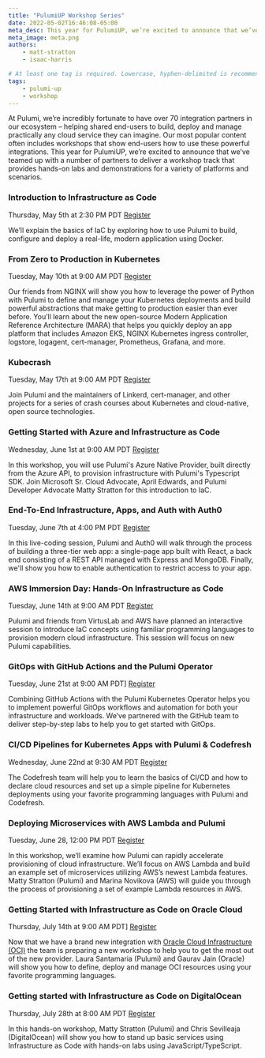 ```yaml
---
title: "PulumiUP Workshop Series"
date: 2022-05-02T16:46:08-05:00
meta_desc: This year for PulumiUP, we’re excited to announce that we’ve teamed up with a number of partners to deliver a workshop track!
meta_image: meta.png
authors:
    - matt-stratton
    - isaac-harris

# At least one tag is required. Lowercase, hyphen-delimited is recommended.
tags:
    - pulumi-up
    - workshop
---
```


At Pulumi, we’re incredibly fortunate to have over 70 integration partners in our ecosystem – helping shared end-users to build, deploy and manage practically any cloud service they can imagine. Our most popular content often includes workshops that show end-users how to use these powerful integrations. This year for PulumiUP, we’re excited to announce that we’ve teamed up with a number of partners to deliver a workshop track that provides hands-on labs and demonstrations for a variety of platforms and scenarios.

<!--more-->
### Introduction to Infrastructure as Code

Thursday, May 5th at 2:30 PM PDT 
[Register](https://www.pulumi.com/resources/introduction-to-infrastructure-as-code)

We’ll explain the basics of IaC by exploring how to use Pulumi to build, configure and deploy a real-life, modern application using Docker.

### From Zero to Production in Kubernetes

Tuesday, May 10th at 9:00 AM PDT 
[Register](https://www.pulumi.com/resources/from-zero-to-production-in-kubernetes)

Our friends from NGINX will show you how to leverage the power of Python with Pulumi to define and manage your Kubernetes deployments and build powerful abstractions that make getting to production easier than ever before. You’ll learn about the new open-source Modern Application Reference Architecture (MARA) that helps you quickly deploy an app platform that includes Amazon EKS, NGINX Kubernetes ingress controller, logstore, logagent, cert-manager, Prometheus, Grafana, and more.

### Kubecrash

Tuesday, May 17th at 9:00 AM PDT 
[Register](https://www.kubecrash.io/?utm_campaign=pulumiup-2022&utm_source=web&utm_medium=partners&utm_content=pulumi)

Join Pulumi and the maintainers of Linkerd, cert-manager, and other projects for a series of crash courses about Kubernetes and cloud-native, open source technologies.

### Getting Started with Azure and Infrastructure as Code

Wednesday, June 1st at 9:00 AM PDT
[Register](https://www.pulumi.com/resources/getting-started-with-azure-native)

In this workshop, you will use Pulumi's Azure Native Provider, built directly from the Azure API, to provision infrastructure with Pulumi's Typescript SDK. Join Microsoft Sr. Cloud Advocate, April Edwards, and Pulumi Developer Advocate Matty Stratton for this introduction to IaC.

### End-To-End Infrastructure, Apps, and Auth with Auth0

Tuesday, June 7th at 4:00 PM PDT
[Register](https://www.pulumi.com/resources/end-to-end-infrastructure-apps-and-auth-with-pulumi-and-auth0)

In this live-coding session, Pulumi and Auth0 will walk through the process of building a three-tier web app: a single-page app built with React, a back end consisting of a REST API managed with Express and MongoDB. Finally, we'll show you how to enable authentication to restrict access to your app.

### AWS Immersion Day: Hands-On Infrastructure as Code

Tuesday, June 14th at 9:00 AM PDT
[Register](https://www.pulumi.com/resources/aws-immersion-day-hands-on-infrastructure-as-code)

Pulumi and friends from VirtusLab and AWS have planned an interactive session to introduce IaC concepts using familiar programming languages to provision modern cloud infrastructure. This session will focus on new Pulumi capabilities.

### GitOps with GitHub Actions and the Pulumi Operator

Tuesday, June 21st at 9:00 AM PDT]
[Register](https://www.pulumi.com/resources/gitops-with-github-actions-and-the-pulumi-operator)

Combining GitHub Actions with the Pulumi Kubernetes Operator helps you to implement powerful GitOps workflows and automation for both your infrastructure and workloads. We’ve partnered with the GitHub team to deliver step-by-step labs to help you to get started with GitOps.

### CI/CD Pipelines for Kubernetes Apps with Pulumi & Codefresh

Wednesday, June 22nd at 9:30 AM PDT
[Register](https://www.pulumi.com/resources/ci-cd-pipelines-for-kubernetes-apps-with-codefresh)

The Codefresh team will help you to learn the basics of CI/CD and how to declare cloud resources and set up a simple pipeline for Kubernetes deployments using your favorite programming languages with Pulumi and Codefresh.

### Deploying Microservices with AWS Lambda and Pulumi

Tuesday, June 28, 12:00 PM PDT
[Register](https://webinars.devops.com/pulumi-aws-workshop?utm_campaign=%242022.06.28%24_Pulumi_Workshop_DO&utm_source=Pulumi)

In this workshop, we’ll examine how Pulumi can rapidly accelerate provisioning of cloud infrastructure. We’ll focus on AWS Lambda and build an example set of microservices utilizing AWS’s newest Lambda features. Matty Stratton (Pulumi) and Marina Novikova (AWS) will guide you through the process of provisioning a set of example Lambda resources in AWS.

### Getting Started with Infrastructure as Code on Oracle Cloud

Thursday, July 14th at 9:00 AM PDT]
[Register](https://www.pulumi.com/resources/getting-started-with-infrastructure-as-code-on-oracle-cloud)

Now that we have a brand new integration with [Oracle Cloud Infrastructure (OCI)](https://www.pulumi.com/registry/packages/oci) the team is preparing a new workshop to help you to get the most out of the new provider. Laura Santamaria (Pulumi) and Gaurav Jain (Oracle) will show you how to define, deploy and manage OCI resources using your favorite programming languages.  

### Getting started with Infrastructure as Code on DigitalOcean

Thursday, July 28th at 8:00 AM PDT
[Register](https://www.pulumi.com/resources/getting-started-with-infrastructure-as-code-on-digital-ocean)

In this hands-on workshop, Matty Stratton (Pulumi) and Chris Sevilleaja (DigitalOcean) will show you how to stand up basic services using Infrastructure as Code with hands-on labs using JavaScript/TypeScript.
